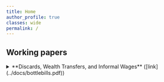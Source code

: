 ```yaml
---
title: Home
author_profile: true
classes: wide
permalink: /
---
```



## Working papers

<details><summary>**Discards, Wealth Transfers, and Informal Wages** ([link](../docs/bottlebills.pdf))</summary>
<p>
This paper tests whether laws that encourage beverage container recycling through a deposit refund scheme improve birth outcomes in low income populations. A very simple economic model of recycling participation and labor supply suggests that recycling activity transfers wealth to low-wage earners. Between 1973 and 1990, ten states introduced deposit refund programs for beverage containers. This paper exploits idiosyncratic variation in the timing and location of policy implementation to measure and test for any reduction in the incidence of low birth weights associated with deposit refund programs. The results show deposit refund policy introductions are associated with a .3 percentage point reduction in the incidence of low birth weight on average among mothers with less than a high school education. I rely on the literature connecting wealth transfers and birth outcomes to argue this result extends a small empirical literature highlighting the progressive nature of beverage container deposit refund programs.
</p>
</details>








